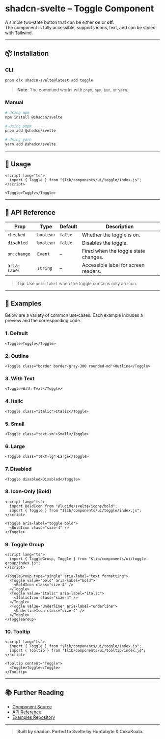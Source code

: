 # shadcn‑svelte – Toggle Component

A simple two‑state button that can be either **on** or **off**.  
The component is fully accessible, supports icons, text, and can be styled with Tailwind.

---

## 📦 Installation

### CLI

```bash
pnpm dlx shadcn-svelte@latest add toggle
```

> **Note**: The command works with `pnpm`, `npm`, `bun`, or `yarn`.

### Manual

```bash
# Using npm
npm install @shadcn/svelte

# Using pnpm
pnpm add @shadcn/svelte

# Using yarn
yarn add @shadcn/svelte
```

---

## 🚀 Usage

```svelte
<script lang="ts">
  import { Toggle } from "$lib/components/ui/toggle/index.js";
</script>

<Toggle>Toggle</Toggle>
```

---

## 🔧 API Reference

| Prop | Type | Default | Description |
|------|------|---------|-------------|
| `checked` | `boolean` | `false` | Whether the toggle is on. |
| `disabled` | `boolean` | `false` | Disables the toggle. |
| `on:change` | `Event` | – | Fired when the toggle state changes. |
| `aria-label` | `string` | – | Accessible label for screen readers. |

> **Tip**: Use `aria-label` when the toggle contains only an icon.

---

## 🎨 Examples

Below are a variety of common use‑cases. Each example includes a preview and the corresponding code.

### 1. Default

```svelte
<Toggle>Toggle</Toggle>
```

### 2. Outline

```svelte
<Toggle class="border border-gray-300 rounded-md">Outline</Toggle>
```

### 3. With Text

```svelte
<Toggle>With Text</Toggle>
```

### 4. Italic

```svelte
<Toggle class="italic">Italic</Toggle>
```

### 5. Small

```svelte
<Toggle class="text-sm">Small</Toggle>
```

### 6. Large

```svelte
<Toggle class="text-lg">Large</Toggle>
```

### 7. Disabled

```svelte
<Toggle disabled>Disabled</Toggle>
```

### 8. Icon‑Only (Bold)

```svelte
<script lang="ts">
  import BoldIcon from "@lucide/svelte/icons/bold";
  import { Toggle } from "$lib/components/ui/toggle/index.js";
</script>

<Toggle aria-label="toggle bold">
  <BoldIcon class="size-4" />
</Toggle>
```

### 9. Toggle Group

```svelte
<script lang="ts">
  import { ToggleGroup, Toggle } from "$lib/components/ui/toggle-group/index.js";
</script>

<ToggleGroup type="single" aria-label="text formatting">
  <Toggle value="bold" aria-label="bold">
    <BoldIcon class="size-4" />
  </Toggle>
  <Toggle value="italic" aria-label="italic">
    <ItalicIcon class="size-4" />
  </Toggle>
  <Toggle value="underline" aria-label="underline">
    <UnderlineIcon class="size-4" />
  </Toggle>
</ToggleGroup>
```

### 10. Tooltip

```svelte
<script lang="ts">
  import { Toggle } from "$lib/components/ui/toggle/index.js";
  import { Tooltip } from "$lib/components/ui/tooltip/index.js";
</script>

<Tooltip content="Toggle">
  <Toggle>Toggle</Toggle>
</Tooltip>
```

---

## 📚 Further Reading

- [Component Source](https://github.com/shadcn/svelte/tree/main/src/lib/components/ui/toggle)
- [API Reference](https://github.com/shadcn/svelte/blob/main/src/lib/components/ui/toggle/README.md)
- [Examples Repository](https://github.com/shadcn/svelte/tree/main/examples)

---

> **Built by shadcn. Ported to Svelte by Huntabyte & CokaKoala.**
